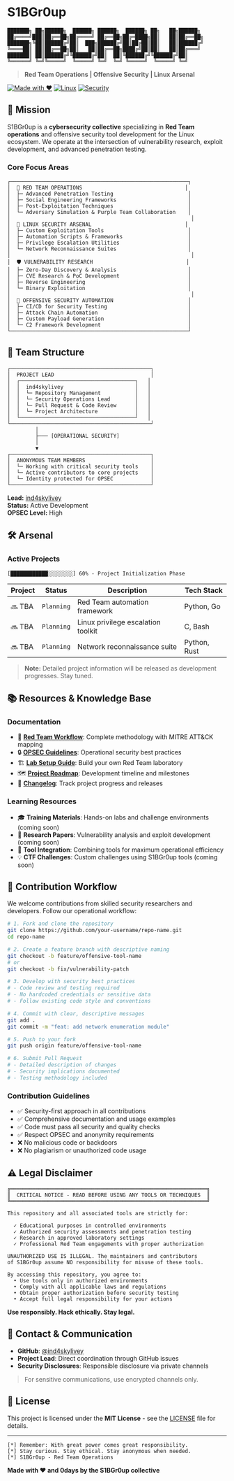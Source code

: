 # S1BGr0up

```
███████╗ ██╗██████╗  ██████╗ ██████╗  ██████╗ ██╗   ██╗██████╗ 
██╔════╝███║██╔══██╗██╔════╝ ██╔══██╗██╔═████╗██║   ██║██╔══██╗
███████╗╚██║██████╔╝██║  ███╗██████╔╝██║██╔██║██║   ██║██████╔╝
╚════██║ ██║██╔══██╗██║   ██║██╔══██╗████╔╝██║██║   ██║██╔═══╝ 
███████║ ██║██████╔╝╚██████╔╝██║  ██║╚██████╔╝╚██████╔╝██║     
╚══════╝ ╚═╝╚═════╝  ╚═════╝ ╚═╝  ╚═╝ ╚═════╝  ╚═════╝ ╚═╝     
```

> **Red Team Operations | Offensive Security | Linux Arsenal**

[![Made with ❤️](https://img.shields.io/badge/Made%20with-%E2%9D%A4%EF%B8%8F-red.svg)](https://github.com/ind4skylivey)
[![Linux](https://img.shields.io/badge/Platform-Linux-blue.svg)](https://www.linux.org/)
[![Security](https://img.shields.io/badge/Focus-Offensive%20Security-critical.svg)](https://github.com/S1BGr0up)

## 🎯 Mission

S1BGr0up is a **cybersecurity collective** specializing in **Red Team operations** and offensive security tool development for the Linux ecosystem. We operate at the intersection of vulnerability research, exploit development, and advanced penetration testing.

### Core Focus Areas

```
┌─────────────────────────────────────────────────────────┐
│  🔴 RED TEAM OPERATIONS                                 │
│  ├─ Advanced Penetration Testing                        │
│  ├─ Social Engineering Frameworks                       │
│  ├─ Post-Exploitation Techniques                        │
│  └─ Adversary Simulation & Purple Team Collaboration    │
│                                                          │
│  🐧 LINUX SECURITY ARSENAL                              │
│  ├─ Custom Exploitation Tools                           │
│  ├─ Automation Scripts & Frameworks                     │
│  ├─ Privilege Escalation Utilities                      │
│  └─ Network Reconnaissance Suites                       │
│                                                          │
│  🛡️ VULNERABILITY RESEARCH                              │
│  ├─ Zero-Day Discovery & Analysis                       │
│  ├─ CVE Research & PoC Development                      │
│  ├─ Reverse Engineering                                 │
│  └─ Binary Exploitation                                 │
│                                                          │
│  🔧 OFFENSIVE SECURITY AUTOMATION                        │
│  ├─ CI/CD for Security Testing                          │
│  ├─ Attack Chain Automation                             │
│  ├─ Custom Payload Generation                           │
│  └─ C2 Framework Development                            │
└─────────────────────────────────────────────────────────┘
```

## 👥 Team Structure

```
┌─────────────────────────────────────────────┐
│  PROJECT LEAD                               │
│  ┌─────────────────────────────────────┐   │
│  │  ind4skylivey                       │   │
│  │  └─ Repository Management           │   │
│  │  └─ Security Operations Lead        │   │
│  │  └─ Pull Request & Code Review      │   │
│  │  └─ Project Architecture            │   │
│  └─────────────────────────────────────┘   │
└─────────────────────────────────────────────┘
         │
         ├─── [OPERATIONAL SECURITY]
         │
         ▼
┌─────────────────────────────────────────────┐
│  ANONYMOUS TEAM MEMBERS                     │
│  └─ Working with critical security tools    │
│  └─ Active contributors to core projects    │
│  └─ Identity protected for OPSEC            │
└─────────────────────────────────────────────┘
```

**Lead:** [ind4skylivey](https://github.com/ind4skylivey)  
**Status:** Active Development  
**OPSEC Level:** High

## 🛠️ Arsenal

### Active Projects

```
[████████████░░░░░░░░] 60% - Project Initialization Phase
```

| Project | Status | Description | Tech Stack |
|---------|--------|-------------|------------|
| 🔜 TBA | `Planning` | Red Team automation framework | Python, Go |
| 🔜 TBA | `Planning` | Linux privilege escalation toolkit | C, Bash |
| 🔜 TBA | `Planning` | Network reconnaissance suite | Python, Rust |

> **Note:** Detailed project information will be released as development progresses. Stay tuned.

## 📚 Resources & Knowledge Base

### Documentation

- 📖 **[Red Team Workflow](docs/methodologies/red-team-workflow.md)**: Complete methodology with MITRE ATT&CK mapping
- 🔒 **[OPSEC Guidelines](docs/methodologies/opsec-guidelines.md)**: Operational security best practices
- 🏗️ **[Lab Setup Guide](docs/setup/lab-environment.md)**: Build your own Red Team laboratory
- 🗺️ **[Project Roadmap](ROADMAP.md)**: Development timeline and milestones
- 📝 **[Changelog](CHANGELOG.md)**: Track project progress and releases

### Learning Resources

- 🎓 **Training Materials**: Hands-on labs and challenge environments (coming soon)
- 📝 **Research Papers**: Vulnerability analysis and exploit development (coming soon)
- 🔗 **Tool Integration**: Combining tools for maximum operational efficiency
- 💡 **CTF Challenges**: Custom challenges using S1BGr0up tools (coming soon)

## 🤝 Contribution Workflow

We welcome contributions from skilled security researchers and developers. Follow our operational workflow:

```bash
# 1. Fork and clone the repository
git clone https://github.com/your-username/repo-name.git
cd repo-name

# 2. Create a feature branch with descriptive naming
git checkout -b feature/offensive-tool-name
# or
git checkout -b fix/vulnerability-patch

# 3. Develop with security best practices
# - Code review and testing required
# - No hardcoded credentials or sensitive data
# - Follow existing code style and conventions

# 4. Commit with clear, descriptive messages
git add .
git commit -m "feat: add network enumeration module"

# 5. Push to your fork
git push origin feature/offensive-tool-name

# 6. Submit Pull Request
# - Detailed description of changes
# - Security implications documented
# - Testing methodology included
```

### Contribution Guidelines

- ✅ Security-first approach in all contributions
- ✅ Comprehensive documentation and usage examples
- ✅ Code must pass all security and quality checks
- ✅ Respect OPSEC and anonymity requirements
- ❌ No malicious code or backdoors
- ❌ No plagiarism or unauthorized code usage

## ⚠️ Legal Disclaimer

```
╔═══════════════════════════════════════════════════════════════╗
║  CRITICAL NOTICE - READ BEFORE USING ANY TOOLS OR TECHNIQUES  ║
╚═══════════════════════════════════════════════════════════════╝

This repository and all associated tools are strictly for:

  ✓ Educational purposes in controlled environments
  ✓ Authorized security assessments and penetration testing
  ✓ Research in approved laboratory settings
  ✓ Professional Red Team engagements with proper authorization

UNAUTHORIZED USE IS ILLEGAL. The maintainers and contributors
of S1BGr0up assume NO responsibility for misuse of these tools.

By accessing this repository, you agree to:
  • Use tools only in authorized environments
  • Comply with all applicable laws and regulations
  • Obtain proper authorization before security testing
  • Accept full legal responsibility for your actions
```

**Use responsibly. Hack ethically. Stay legal.**

## 📡 Contact & Communication

- **GitHub**: [@ind4skylivey](https://github.com/ind4skylivey)
- **Project Lead**: Direct coordination through GitHub issues
- **Security Disclosures**: Responsible disclosure via private channels

> For sensitive communications, use encrypted channels only.

## 📄 License

This project is licensed under the **MIT License** - see the [LICENSE](LICENSE) file for details.

---

```
[*] Remember: With great power comes great responsibility.
[*] Stay curious. Stay ethical. Stay anonymous when needed.
[*] S1BGr0up - Red Team Operations
```

**Made with ❤️ and 0days by the S1BGr0up collective**
